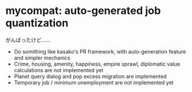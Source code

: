 # mycompat: auto-generated job quantization
がんばったけど......

- Do somithing like kasako's PR framework, with auto-generation feature and simpler mechanics
- Crime, housing, amenity, happiness, empire sprawl, diplomatic value calculations are not implemented yet
- Planet query dialog and pop excess migration are implemented
- Temporary job / minimum unemployment are not implemented yet
